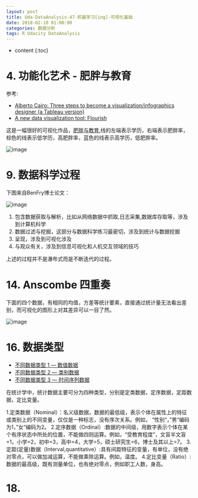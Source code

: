 ```yaml
---
layout: post
title: Uda-DataAnalysis-47-机器学习[ing]-可视化基础
date: 2018-02-18 01:00:00
categories: 数据分析
tags: R Udacity DataAnalysis 
---
```

* content
{:toc}

# 4. 功能化艺术 - 肥胖与教育

参考:
- [Alberto Cairo: Three steps to become a visualization/infographics designer (a Tableau version)](http://www.vizwiz.com/2013/01/alberto-cairo-three-steps-to-become.html)
- [A new data visualization tool: Flourish](http://www.thefunctionalart.com/2018/02/a-new-data-visualization-tool-flourish.html)

这是一幅很好的可视化作品，[肥胖与教育](https://public.tableau.com/shared/N2ZFK6MW8?:display_count=yes),线的左端表示学历，右端表示肥胖率，棕色的线表示低学历，高肥胖率，蓝色的线表示高学历，低肥胖率。

![image](https://user-images.githubusercontent.com/18595935/36357405-fe2f6398-1540-11e8-9dec-14dbc23dbc18.png)

# 9. 数据科学过程

下图来自BenFry博士论文：

![image](https://user-images.githubusercontent.com/18595935/36357548-06116e38-1543-11e8-9e31-3cd322c3ea27.png)

1. 包含数据获取与解析，比如从网络数据中抓取,日志采集,数据库存取等，涉及到计算机科学
2. 数据过滤与挖掘，这部分与数据科学练习最密切，涉及到统计与数据挖掘
3. 呈现，涉及到可视化涉及
4. 与观众有关，涉及到信息可视化和人机交互领域的技巧

上述的过程并不是瀑布式而是不断迭代的过程。

# 14. Anscombe 四重奏

下面的四个数据，有相同的均值，方差等统计要素，直接通过统计量无法看出差别，而可视化的图形上对其差异可以一目了然。

![image](https://user-images.githubusercontent.com/18595935/36357680-c6248a6a-1544-11e8-97fd-37bb67c23a3d.png)

# 16. 数据类型

- [不同数据类型 1 — 数值数据](https://classroom.udacity.com/courses/ud359/lessons/692548568/concepts/6785689350923)
- [不同数据类型 2 — 类别数据](https://www.udacity.com/course/viewer#!/c-ud359/l-692548568/m-678568936)
- [不同数据类型 3 — 时间序列数据](https://classroom.udacity.com/courses/ud359/lessons/692548568/concepts/6785689370923)

在统计学中，统计数据主要可分为四种类型，分别是定类数据，定序数据，定距数据，定比变量。

1.定类数据（Nominal）：名义级数据，数据的最低级，表示个体在属性上的特征或类别上的不同变量，仅仅是一种标志，没有序次关系。例如， ”性别“，”男“编码为1，”女“编码为2。
2.定序数据（Ordinal）:数据的中间级，用数字表示个体在某个有序状态中所处的位置，不能做四则运算。例如，“受教育程度”，文盲半文盲=1，小学=2，初中=3，高中=4，大学=5，硕士研究生=6，博士及其以上=7。
3.定距(定量)数据（Interval,quantitative）:具有间距特征的变量，有单位，没有绝对零点，可以做加减运算，不能做乘除运算。例如，温度。
4.定比变量（Ratio）:数据的最高级，既有测量单位，也有绝对零点，例如职工人数，身高。

# 18. 


